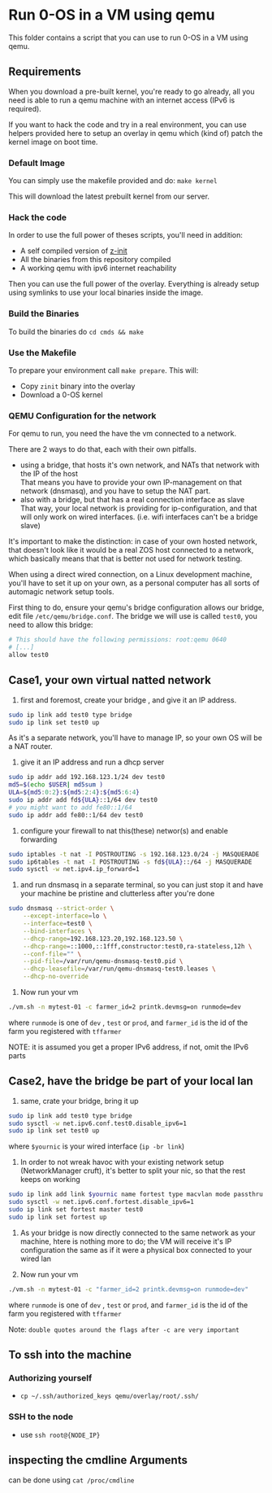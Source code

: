 # Run 0-OS in a VM using qemu

This folder contains a script that you can use to run 0-OS in a VM using qemu.

## Requirements

When you download a pre-built kernel, you're ready to go already, all you need
is able to run a qemu machine with an internet access (IPv6 is required).

If you want to hack the code and try in a real environment, you can use helpers provided here
to setup an overlay in qemu which (kind of) patch the kernel image on boot time.

### Default Image

You can simply use the makefile provided and do: `make kernel`

This will download the latest prebuilt kernel from our server.

### Hack the code

In order to use the full power of theses scripts, you'll need in addition:

- A self compiled version of [z-init](https://github.com/threefoldtech/zinit/)
- All the binaries from this repository compiled
- A working qemu with ipv6 internet reachability

Then you can use the full power of the overlay. Everything is already setup using symlinks
to use your local binaries inside the image.

### Build the Binaries

To build the binaries do `cd cmds && make`

### Use the Makefile

To prepare your environment call `make prepare`. This will:

- Copy `zinit` binary into the overlay
- Download a 0-OS kernel

### QEMU Configuration for the network

For qemu to run, you need the have the vm connected to a network.

There are 2 ways to do that, each with their own pitfalls.

- using a bridge, that hosts it's own network, and NATs that network with the IP of the host   
  That means you have to provide your own IP-management on that network (dnsmasq), and you have to setup the NAT part.
- also with a bridge, but that has a real connection  interface as slave  
  That way, your local network is providing for ip-configuration, and that will only work on wired interfaces. (i.e. wifi interfaces can't be a bridge slave)

It's important to make the distinction: in case of your own hosted network, that doesn't look like it would be a real ZOS host connected to a network, which basically means that that is better not used for network testing.

When using a direct wired connection, on a Linux development machine, you'll have to set it up on your own, as a personal computer has all sorts of automagic network setup tools.


First thing to do, ensure your qemu's bridge configuration allows our bridge, edit file `/etc/qemu/bridge.conf`.
The bridge we will use is called `test0`, you need to allow this bridge:

```bash 
# This should have the following permissions: root:qemu 0640
# [...]
allow test0
```

## Case1, your own virtual natted network

1. first and foremost, create your bridge , and give it an IP address.

```bash
sudo ip link add test0 type bridge
sudo ip link set test0 up
```

As it's a separate network, you'll have to manage IP, so your own OS will be a NAT router.

1. give it an IP address and run a dhcp server

```bash
sudo ip addr add 192.168.123.1/24 dev test0
md5=$(echo $USER| md5sum )
ULA=${md5:0:2}:${md5:2:4}:${md5:6:4}
sudo ip addr add fd${ULA}::1/64 dev test0
# you might want to add fe80::1/64
sudo ip addr add fe80::1/64 dev test0
```

1. configure your firewall to nat this(these) networ(s) and enable forwarding

```bash
sudo iptables -t nat -I POSTROUTING -s 192.168.123.0/24 -j MASQUERADE
sudo ip6tables -t nat -I POSTROUTING -s fd${ULA}::/64 -j MASQUERADE
sudo sysctl -w net.ipv4.ip_forward=1
```

1. and run dnsmasq in a separate terminal, so you can just stop it and have your machine be pristine and clutterless after you're done

```bash
sudo dnsmasq --strict-order \
    --except-interface=lo \
    --interface=test0 \
    --bind-interfaces \
    --dhcp-range=192.168.123.20,192.168.123.50 \
    --dhcp-range=::1000,::1fff,constructor:test0,ra-stateless,12h \
    --conf-file="" \
    --pid-file=/var/run/qemu-dnsmasq-test0.pid \
    --dhcp-leasefile=/var/run/qemu-dnsmasq-test0.leases \
    --dhcp-no-override
```

1. Now run your vm

```bash
./vm.sh -n mytest-01 -c farmer_id=2 printk.devmsg=on runmode=dev
```

where `runmode` is one of `dev` , `test`  or `prod`, 
and `farmer_id` is the id of the farm you registered with `tffarmer`

NOTE: it is assumed you get a proper IPv6 address, if not, omit the IPv6 parts

## Case2, have the bridge be part of your local lan

1. same, crate your bridge, bring it up 

```bash
sudo ip link add test0 type bridge
sudo sysctl -w net.ipv6.conf.test0.disable_ipv6=1
sudo ip link set test0 up
```

where `$yournic` is your wired interface (`ip -br link`)

1. In order to not wreak havoc with your existing network setup (NetworkManager cruft),   it's better to split your nic, so that the rest keeps on working

```bash
sudo ip link add link $yournic name fortest type macvlan mode passthru
sudo sysctl -w net.ipv6.conf.fortest.disable_ipv6=1
sudo ip link set fortest master test0
sudo ip link set fortest up
```

1. As your bridge is now directly connected to the same network as your machine, htere is nothing more to do; the VM will receive it's IP configuration the same as if it were a physical box connected to your wired lan

1. Now run your vm

```bash
./vm.sh -n mytest-01 -c "farmer_id=2 printk.devmsg=on runmode=dev"
```

where `runmode` is one of `dev` , `test`  or `prod`, 
and `farmer_id` is the id of the farm you registered with `tffarmer`

Note: `double quotes around the flags after -c are very important` 


## To ssh into the machine

### Authorizing yourself
- `cp ~/.ssh/authorized_keys qemu/overlay/root/.ssh/`


### SSH to the node
- use `ssh root@{NODE_IP}`

## inspecting the cmdline Arguments

can be done using `cat /proc/cmdline`
